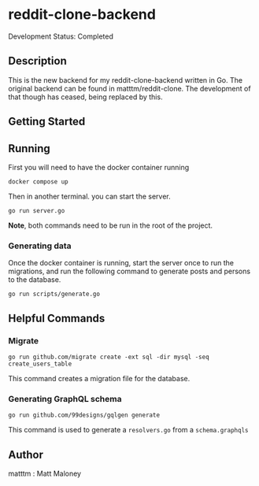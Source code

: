 # reddit-clone-backend

Development Status: Completed

## Description

This is the new backend for my reddit-clone-backend written in Go. The original backend can be found in matttm/reddit-clone. The development of that though has ceased, being replaced by this.

## Getting Started

## Running

First you will need to have the docker container running
```
docker compose up
```
Then in another terminal. you can start the server.
```
go run server.go
```
**Note**, both commands need to be run in the root of the project.

### Generating data

Once the docker container is running, start the server once to run the migrations, and run the following command to generate posts and persons to the database.

```
go run scripts/generate.go
```

## Helpful Commands

### Migrate

```
go run github.com/migrate create -ext sql -dir mysql -seq create_users_table
```
This command creates a migration file for the database.

### Generating GraphQL schema

```
go run github.com/99designs/gqlgen generate
```
This command is used to generate a `resolvers.go` from a `schema.graphqls`

## Author

matttm : Matt Maloney

